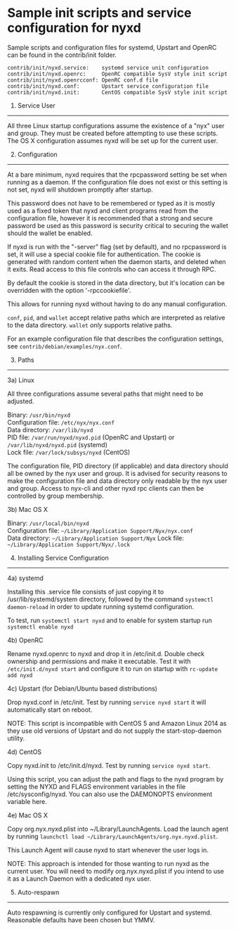 Sample init scripts and service configuration for nyxd
==========================================================

Sample scripts and configuration files for systemd, Upstart and OpenRC
can be found in the contrib/init folder.

    contrib/init/nyxd.service:    systemd service unit configuration
    contrib/init/nyxd.openrc:     OpenRC compatible SysV style init script
    contrib/init/nyxd.openrcconf: OpenRC conf.d file
    contrib/init/nyxd.conf:       Upstart service configuration file
    contrib/init/nyxd.init:       CentOS compatible SysV style init script

1. Service User
---------------------------------

All three Linux startup configurations assume the existence of a "nyx" user
and group.  They must be created before attempting to use these scripts.
The OS X configuration assumes nyxd will be set up for the current user.

2. Configuration
---------------------------------

At a bare minimum, nyxd requires that the rpcpassword setting be set
when running as a daemon.  If the configuration file does not exist or this
setting is not set, nyxd will shutdown promptly after startup.

This password does not have to be remembered or typed as it is mostly used
as a fixed token that nyxd and client programs read from the configuration
file, however it is recommended that a strong and secure password be used
as this password is security critical to securing the wallet should the
wallet be enabled.

If nyxd is run with the "-server" flag (set by default), and no rpcpassword is set,
it will use a special cookie file for authentication. The cookie is generated with random
content when the daemon starts, and deleted when it exits. Read access to this file
controls who can access it through RPC.

By default the cookie is stored in the data directory, but it's location can be overridden
with the option '-rpccookiefile'.

This allows for running nyxd without having to do any manual configuration.

`conf`, `pid`, and `wallet` accept relative paths which are interpreted as
relative to the data directory. `wallet` *only* supports relative paths.

For an example configuration file that describes the configuration settings,
see `contrib/debian/examples/nyx.conf`.

3. Paths
---------------------------------

3a) Linux

All three configurations assume several paths that might need to be adjusted.

Binary:              `/usr/bin/nyxd`  
Configuration file:  `/etc/nyx/nyx.conf`  
Data directory:      `/var/lib/nyxd`  
PID file:            `/var/run/nyxd/nyxd.pid` (OpenRC and Upstart) or `/var/lib/nyxd/nyxd.pid` (systemd)  
Lock file:           `/var/lock/subsys/nyxd` (CentOS)  

The configuration file, PID directory (if applicable) and data directory
should all be owned by the nyx user and group.  It is advised for security
reasons to make the configuration file and data directory only readable by the
nyx user and group.  Access to nyx-cli and other nyxd rpc clients
can then be controlled by group membership.

3b) Mac OS X

Binary:              `/usr/local/bin/nyxd`  
Configuration file:  `~/Library/Application Support/Nyx/nyx.conf`  
Data directory:      `~/Library/Application Support/Nyx`
Lock file:           `~/Library/Application Support/Nyx/.lock`

4. Installing Service Configuration
-----------------------------------

4a) systemd

Installing this .service file consists of just copying it to
/usr/lib/systemd/system directory, followed by the command
`systemctl daemon-reload` in order to update running systemd configuration.

To test, run `systemctl start nyxd` and to enable for system startup run
`systemctl enable nyxd`

4b) OpenRC

Rename nyxd.openrc to nyxd and drop it in /etc/init.d.  Double
check ownership and permissions and make it executable.  Test it with
`/etc/init.d/nyxd start` and configure it to run on startup with
`rc-update add nyxd`

4c) Upstart (for Debian/Ubuntu based distributions)

Drop nyxd.conf in /etc/init.  Test by running `service nyxd start`
it will automatically start on reboot.

NOTE: This script is incompatible with CentOS 5 and Amazon Linux 2014 as they
use old versions of Upstart and do not supply the start-stop-daemon utility.

4d) CentOS

Copy nyxd.init to /etc/init.d/nyxd. Test by running `service nyxd start`.

Using this script, you can adjust the path and flags to the nyxd program by
setting the NYXD and FLAGS environment variables in the file
/etc/sysconfig/nyxd. You can also use the DAEMONOPTS environment variable here.

4e) Mac OS X

Copy org.nyx.nyxd.plist into ~/Library/LaunchAgents. Load the launch agent by
running `launchctl load ~/Library/LaunchAgents/org.nyx.nyxd.plist`.

This Launch Agent will cause nyxd to start whenever the user logs in.

NOTE: This approach is intended for those wanting to run nyxd as the current user.
You will need to modify org.nyx.nyxd.plist if you intend to use it as a
Launch Daemon with a dedicated nyx user.

5. Auto-respawn
-----------------------------------

Auto respawning is currently only configured for Upstart and systemd.
Reasonable defaults have been chosen but YMMV.
